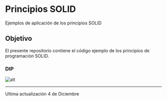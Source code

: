 # Principios SOLID
Ejemplos de aplicación de los principios SOLID
## Objetivo
El presente repositorio contiene el código ejemplo de los principios de programación SOLID. 

### DIP
![alt](https://photos.google.com/share/AF1QipN1uZDLmgCIWcCZRbl8llenjH_ba26ZjAbnbffYGklC_jy-p4nSD7bxXMm7yYfdTQ?key=SThIMldIc3dfeGh5SV9HbUNfMnVYMmNYUHprTFZn "f")
___
Ultima actualización 4 de Diciembre
